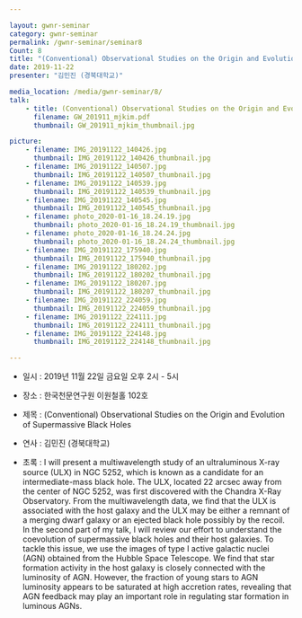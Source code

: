 ```yaml
---

layout: gwnr-seminar
category: gwnr-seminar
permalink: /gwnr-seminar/seminar8
Count: 8
title: "(Conventional) Observational Studies on the Origin and Evolution of Supermassive Black Holes"
date: 2019-11-22
presenter: "김민진 (경북대학교)"

media_location: /media/gwnr-seminar/8/
talk: 
    - title: (Conventional) Observational Studies on the Origin and Evolution of Supermassive Black Holes
      filename: GW_201911_mjkim.pdf 
      thumbnail: GW_201911_mjkim_thumbnail.jpg

picture:
    - filename: IMG_20191122_140426.jpg
      thumbnail: IMG_20191122_140426_thumbnail.jpg
    - filename: IMG_20191122_140507.jpg
      thumbnail: IMG_20191122_140507_thumbnail.jpg
    - filename: IMG_20191122_140539.jpg
      thumbnail: IMG_20191122_140539_thumbnail.jpg
    - filename: IMG_20191122_140545.jpg
      thumbnail: IMG_20191122_140545_thumbnail.jpg
    - filename: photo_2020-01-16_18.24.19.jpg
      thumbnail: photo_2020-01-16_18.24.19_thumbnail.jpg
    - filename: photo_2020-01-16_18.24.24.jpg
      thumbnail: photo_2020-01-16_18.24.24_thumbnail.jpg
    - filename: IMG_20191122_175940.jpg
      thumbnail: IMG_20191122_175940_thumbnail.jpg
    - filename: IMG_20191122_180202.jpg
      thumbnail: IMG_20191122_180202_thumbnail.jpg
    - filename: IMG_20191122_180207.jpg
      thumbnail: IMG_20191122_180207_thumbnail.jpg
    - filename: IMG_20191122_224059.jpg
      thumbnail: IMG_20191122_224059_thumbnail.jpg
    - filename: IMG_20191122_224111.jpg
      thumbnail: IMG_20191122_224111_thumbnail.jpg
    - filename: IMG_20191122_224148.jpg
      thumbnail: IMG_20191122_224148_thumbnail.jpg

---
```


* 일시 : 2019년 11월 22일 금요일 오후 2시 - 5시

* 장소 : 한국천문연구원 이원철홀 102호

* 제목 : (Conventional) Observational Studies on the Origin and Evolution of Supermassive Black Holes

* 연사 : 김민진 (경북대학교)

* 초록 : I will present a multiwavelength study of an ultraluminous X-ray source (ULX) in NGC 5252, which is known as a candidate for an intermediate-mass black hole. The ULX, located 22 arcsec away from the center of NGC 5252, was first discovered with the Chandra X-Ray Observatory. From the multiwavelength data, we find that the ULX is associated with the host galaxy and the ULX may be either a remnant of a merging dwarf galaxy or an ejected black hole possibly by the recoil. In the second part of my talk, I will review our effort to understand the coevolution of supermassive black holes and their host galaxies. To tackle this issue, we use the images of type I active galactic nuclei (AGN) obtained from the Hubble Space Telescope. We find that star formation activity in the host galaxy is closely connected with the luminosity of AGN. However, the fraction of young stars to AGN luminosity appears to be saturated at high accretion rates, revealing that AGN feedback may play an important role in regulating star formation in luminous AGNs. 